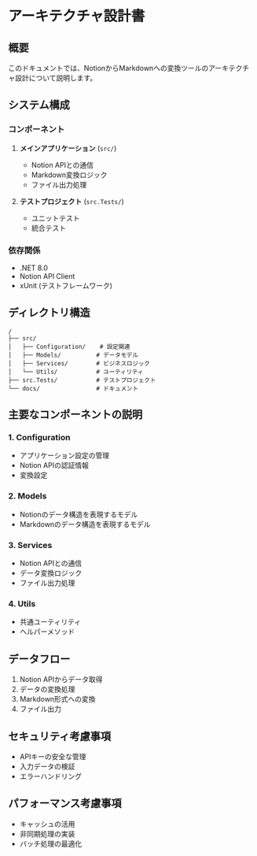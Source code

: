 # アーキテクチャ設計書

## 概要

このドキュメントでは、NotionからMarkdownへの変換ツールのアーキテクチャ設計について説明します。

## システム構成

### コンポーネント

1. **メインアプリケーション** (`src/`)
   - Notion APIとの通信
   - Markdown変換ロジック
   - ファイル出力処理

2. **テストプロジェクト** (`src.Tests/`)
   - ユニットテスト
   - 統合テスト

### 依存関係

- .NET 8.0
- Notion API Client
- xUnit (テストフレームワーク)

## ディレクトリ構造

```
/
├── src/
│   ├── Configuration/    # 設定関連
│   ├── Models/          # データモデル
│   ├── Services/        # ビジネスロジック
│   └── Utils/           # ユーティリティ
├── src.Tests/           # テストプロジェクト
└── docs/                # ドキュメント
```

## 主要なコンポーネントの説明

### 1. Configuration

- アプリケーション設定の管理
- Notion APIの認証情報
- 変換設定

### 2. Models

- Notionのデータ構造を表現するモデル
- Markdownのデータ構造を表現するモデル

### 3. Services

- Notion APIとの通信
- データ変換ロジック
- ファイル出力処理

### 4. Utils

- 共通ユーティリティ
- ヘルパーメソッド

## データフロー

1. Notion APIからデータ取得
2. データの変換処理
3. Markdown形式への変換
4. ファイル出力

## セキュリティ考慮事項

- APIキーの安全な管理
- 入力データの検証
- エラーハンドリング

## パフォーマンス考慮事項

- キャッシュの活用
- 非同期処理の実装
- バッチ処理の最適化 